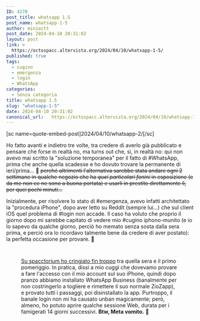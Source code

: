 ```yaml
---
ID: 4270
post_title: whatsapp 1.5
post_name: whatsapp-1-5
author: minioctt
post_date: 2024-04-10 20:31:02
layout: post
link: >
  https://octospacc.altervista.org/2024/04/10/whatsapp-1-5/
published: true
tags:
  - cugino
  - emergenza
  - login
  - WhatsApp
categories:
  - Senza categoria
title: whatsapp 1.5
slug: "whatsapp-1-5"
date: 2024-04-10 20:31:02
canonical_url:   https://octospacc.altervista.org/2024/04/10/whatsapp-1-5/
---
```

<!-- wp:paragraph -->
<p markdown="1">[sc name=quote-embed-post]2024/04/10/whatsapp-2/[/sc]</p>
<!-- /wp:paragraph -->

<!-- wp:paragraph -->
<p markdown="1">Ho fatto avanti e indietro tre volte, tra credere di averlo già pubblicato e pensare che forse in realtà no, ma turns out che, si, in realtà no: qui non avevo mai scritto la "soluzione temporanea" per il fatto di #WhatsApp, prima che anche quella scadesse e ho dovuto trovare la permanente di ieri/prima... 👾️ <s>perché altrimenti l'alternativa sarebbe stata andare ogni 2 settimane in qualche negozio che ha <em>quei particolari fonini</em> in esposizione (e da me non ce ne sono a buona portata) e usarli in prestito direttamente lì, per quei pochi minuti...</s></p>
<!-- /wp:paragraph -->

<!-- wp:paragraph -->
<p markdown="1">Inizialmente, per risolvere lo stato di #emergenza, avevo infatti architettato la "procedura iPhone", dopo aver letto su Reddit (sempre lui...) che sul client iOS quel problema di #login non accade. Il caso ha voluto che proprio il giorno dopo mi sarebbe capitato di vedere mio #cugino iphono-munito (e io lo sapevo da qualche giorno, perciò ho memato senza sosta dalla sera prima, e perciò ora lo ricordavo talmente bene da credere di aver postato): la perfetta occasione per provare. 🙏️</p>
<!-- /wp:paragraph -->

<!-- wp:paragraph -->
<p markdown="1"></p>
<!-- /wp:paragraph -->

<!-- wp:gallery {"linkTo":"none"} -->
<figure class="wp-block-gallery has-nested-images columns-default is-cropped"><!-- wp:image {"id":4290,"sizeSlug":"large","linkDestination":"none"} -->
<figure class="wp-block-image size-large"><img src="https://octospacc.github.io/microblog-mirror/assets/uploads/2024/04/image-2.png" alt="" class="wp-image-4290"/></figure>
<!-- /wp:image -->

<!-- wp:image {"id":4289,"sizeSlug":"large","linkDestination":"none"} -->
<figure class="wp-block-image size-large"><img src="https://octospacc.github.io/microblog-mirror/assets/uploads/2024/04/image-1.png" alt="" class="wp-image-4289"/></figure>
<!-- /wp:image --><figcaption class="blocks-gallery-caption wp-element-caption"><a href="https://matrix.to/#/!vwmDGYVJvlMFABfAUc:matrix.org/$2LDrvpnQtqp2zqcmjsEBNFkk7rh0Phe2MutYbB18YZE">Su spacctorium ho cringiato fin troppo</a> tra quella sera e il primo pomeriggio. In pratica, dissi a mio cuggì che dovevamo provare a fare l'accesso con il mio account sul suo iPhone, quindi dopo pranzo abbiamo installato WhatsApp Business (banalmente per non costringerlo a togliere e rimettere il suo normale ZioZapp), e provato tutti i passaggi, poi disinstallato la app. Purtroppo, il banale login non mi ha causato unban magicamente; però, almeno, ho potuto aprire qualche sessione Web, durata per i famigerati 14 giorni successivi. <strong>Btw, Meta vomito.</strong> 🤢️</figcaption></figure>
<!-- /wp:gallery -->